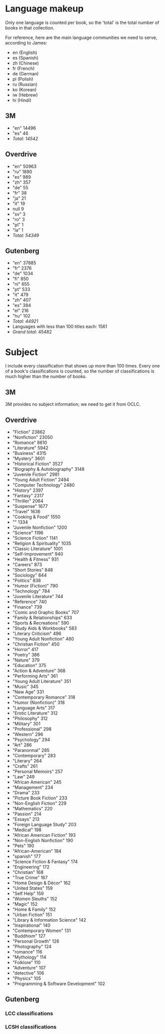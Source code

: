 # Language makeup

Only one language is counted per book, so the 'total' is the total number of books in that collection.

For reference, here are the main language communities we need to serve, according to James:

* en (English)
* es (Spanish)
* zh (Chinese)
* fr (French)
* de (German)
* pl (Polish)
* ru (Russian)
* ko (Korean)
* iw (Hebrew)
* hi (Hindi)

## 3M

* "en" 14496
* "es" 46
* _Total: 14542_

## Overdrive

* "en" 50963
* "ru" 1890
* "es" 989
* "zh" 357
* "de" 55
* "fr" 38
* "ja" 21
* "it" 19
* null 9
* "sv" 3
* "ro" 3
* "pl" 1
* "la" 1
* _Total: 54349_

## Gutenberg

* "en" 37885
* "fr" 2376
* "de" 1034
* "fi" 850
* "nl" 655
* "pt" 533
* "it" 479
* "zh" 407
* "es" 384
* "el" 216
* "hu" 102
* _Total: 44921_
* Languages with less than 100 titles each: 1561
* _Grand total_: 45482

# Subject

I include every classification that shows up more than 100 times. Every one of a book's classifications is counted, so the number of classifications is much higher than the number of books.

## 3M

3M provides no subject information; we need to get it from OCLC.

## Overdrive

* "Fiction" 23862
* "Nonfiction" 23050
* "Romance" 8610
* "Literature" 5942
* "Business" 4315
* "Mystery" 3601
* "Historical Fiction" 3527
* "Biography & Autobiography" 3148
* "Juvenile Fiction" 2981
* "Young Adult Fiction" 2494
* "Computer Technology" 2480
* "History" 2397
* "Fantasy" 2317
* "Thriller" 2064
* "Suspense" 1677
* "Travel" 1636
* "Cooking & Food" 1550
* "" 1334
* "Juvenile Nonfiction" 1200
* "Science" 1196
* "Science Fiction" 1141
* "Religion & Spirituality" 1035
* "Classic Literature" 1001
* "Self-Improvement" 940
* "Health & Fitness" 931
* "Careers" 873
* "Short Stories" 848
* "Sociology" 844
* "Politics" 838
* "Humor (Fiction)" 790
* "Technology" 784
* "Juvenile Literature" 744
* "Reference" 740
* "Finance" 739
* "Comic and Graphic Books" 707
* "Family & Relationships" 633
* "Sports & Recreations" 590
* "Study Aids & Workbooks" 583
* "Literary Criticism" 496
* "Young Adult Nonfiction" 480
* "Christian Fiction" 450
* "Horror" 417
* "Poetry" 386
* "Nature" 379
* "Education" 375
* "Action & Adventure" 368
* "Performing Arts" 361
* "Young Adult Literature" 351
* "Music" 345
* "New Age" 331
* "Contemporary Romance" 318
* "Humor (Nonfiction)" 318
* "Language Arts" 317
* "Erotic Literature" 312
* "Philosophy" 312
* "Military" 301
* "Professional" 298
* "Western" 296
* "Psychology" 294
* "Art" 286
* "Paranormal" 285
* "Contemporary" 283
* "Literary" 264
* "Crafts" 261
* "Personal Memoirs" 257
* "Law" 249
* "African American" 245
* "Management" 234
* "Drama" 233
* "Picture Book Fiction" 233
* "Non-English Fiction" 229
* "Mathematics" 220
* "Passion" 214
* "Essays" 213
* "Foreign Language Study" 203
* "Medical" 198
* "African American Fiction" 193
* "Non-English Nonfiction" 190
* "Pets" 190
* "African-American" 184
* "spanish" 177
* "Science Fiction & Fantasy" 174
* "Engineering" 172
* "Christian" 168
* "True Crime" 167
* "Home Design & Décor" 162
* "United States" 159
* "Self Help" 159
* "Women Sleuths" 152
* "Magic" 152
* "Home & Family" 152
* "Urban Fiction" 151
* "Library & Information Science" 142
* "Inspirational" 140
* "Contemporary Women" 131
* "Buddhism" 127
* "Personal Growth" 126
* "Photography" 124
* "romance" 116
* "Mythology" 114
* "Folklore" 110
* "Adventure" 107
* "detective" 106
* "Physics" 105
* "Programming & Software Development" 102

## Gutenberg

### LCC classifications

### LCSH classifications
